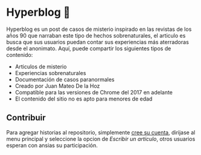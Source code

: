 # Hyperblog 👻
Hyperblog es un post de casos de misterio inspirado en las revistas de los años 90 que narraban este tipo de hechos sobrenaturales, el articulo es busca que sus usuarios puedan contar sus experiencias más aterradoras desde el anonimato. Aquí, puede compartir los siguientes tipos de contenido:
* Articulos de misterio
* Experiencias sobrenaturales
* Documentación de casos paranormales
* Creado por Juan Mateo De la Hoz
* Compatible para las versiones de Chrome del 2017 en adelante
* El contenido del sitio no es apto para menores de edad

## Contribuir
Para agregar historias al repositorio, simplemente <a href="https://m.media-amazon.com/images/I/61MwVMRZUkL.jpg"><u>cree su cuenta</u></a>, dirijase al menu principal y seleccione la opcion de <i>Escribir un artículo</i>, otros usuarios esperan con ansias su participación.
